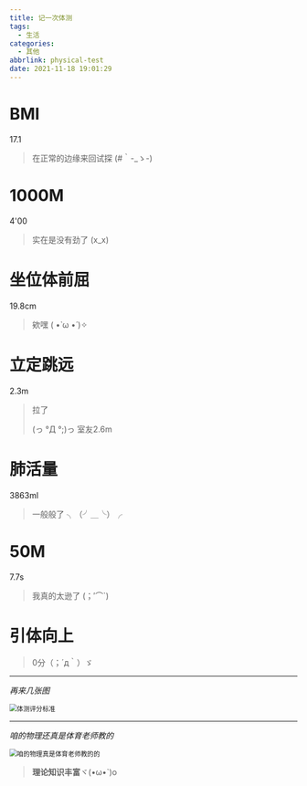```yaml
---
title: 记一次体测
tags:
  - 生活
categories:
  - 其他
abbrlink: physical-test
date: 2021-11-18 19:01:29
---
```


# BMI

17.1

> 在正常的边缘来回试探 (#｀-_ゝ-)

# 1000M

4'00

> 实在是没有劲了 (x_x)

# 坐位体前屈

19.8cm

> 欸嘿 ( •̀ ω •́ )✧

# 立定跳远

2.3m

> 拉了
>
> (っ °Д °;)っ 室友2.6m

# 肺活量

3863ml

> 一般般了 ╮（╯＿╰）╭

# 50M

7.7s

> 我真的太逊了 (；′⌒`)

# 引体向上

> 0分（；´д｀）ゞ

------

*再来几张图*

<img src="https://pic.imgdb.cn/item/619638d42ab3f51d913d228a.jpg" alt="体测评分标准" style="zoom:80%;" />

------

*咱的物理还真是体育老师教的*

<img src="https://pic.imgdb.cn/item/61963a2b2ab3f51d913db9d9.jpg" alt="咱的物理真是体育老师教的的" style="zoom:80%;" />

> **理论知识丰富**ヾ(•ω•`)o
